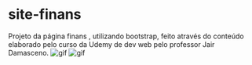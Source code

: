 # site-finans
Projeto da página finans ,  utilizando bootstrap, feito através do conteúdo elaborado pelo curso da Udemy de dev web pelo professor Jair Damasceno.
![gif](https://github.com/stephany-c/site-finans/blob/master/Finans%20-%20finan%C3%A7as%20pessoais%20-%20Google%20Chrome%202021-02-26%2000-08-53.gif)
![gif](https://github.com/stephany-c/site-finans/blob/master/Finans%20-%20finan%C3%A7as%20pessoais%20-%20Google%20Chrome%202021-02-26%2000-09-43.gif)


